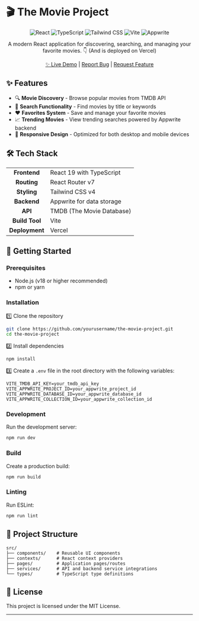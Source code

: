 # 🎬 The Movie Project

<div align="center">

![React](https://img.shields.io/badge/React_19-61DAFB?style=for-the-badge&logo=react&logoColor=black)
![TypeScript](https://img.shields.io/badge/TypeScript-3178C6?style=for-the-badge&logo=typescript&logoColor=white)
![Tailwind CSS](https://img.shields.io/badge/Tailwind_CSS_4-38B2AC?style=for-the-badge&logo=tailwind-css&logoColor=white)
![Vite](https://img.shields.io/badge/Vite-646CFF?style=for-the-badge&logo=vite&logoColor=white)
![Appwrite](https://img.shields.io/badge/Appwrite-F02E65?style=for-the-badge&logo=appwrite&logoColor=white)

A modern React application for discovering, searching, and managing your favorite movies.
👇 (And is deployed on Vercel)

[✨ Live Demo](https://the-movie-project-kappa.vercel.app/) | [Report Bug](https://github.com/OrwinZavaleta/the-movie-project/issues) | [Request Feature](https://github.com/OrwinZavaleta/the-movie-project/issues)


</div>

## ✨ Features

- 🔍 **Movie Discovery** - Browse popular movies from TMDB API
- 🔎 **Search Functionality** - Find movies by title or keywords
- ❤️ **Favorites System** - Save and manage your favorite movies
- 📈 **Trending Movies** - View trending searches powered by Appwrite backend
- 📱 **Responsive Design** - Optimized for both desktop and mobile devices

## 🛠️ Tech Stack

<table>
  <tr>
    <td align="center"><strong>Frontend</strong></td>
    <td>React 19 with TypeScript</td>
  </tr>
  <tr>
    <td align="center"><strong>Routing</strong></td>
    <td>React Router v7</td>
  </tr>
  <tr>
    <td align="center"><strong>Styling</strong></td>
    <td>Tailwind CSS v4</td>
  </tr>
  <tr>
    <td align="center"><strong>Backend</strong></td>
    <td>Appwrite for data storage</td>
  </tr>
  <tr>
    <td align="center"><strong>API</strong></td>
    <td>TMDB (The Movie Database)</td>
  </tr>
  <tr>
    <td align="center"><strong>Build Tool</strong></td>
    <td>Vite</td>
  </tr>
  <tr>
    <td align="center"><strong>Deployment</strong></td>
    <td>Vercel</td>
  </tr>
</table>

## 🚀 Getting Started

### Prerequisites

- Node.js (v18 or higher recommended)
- npm or yarn

### Installation

1️⃣ Clone the repository
```bash
git clone https://github.com/yourusername/the-movie-project.git
cd the-movie-project
```

2️⃣ Install dependencies
```bash
npm install
```

3️⃣ Create a `.env` file in the root directory with the following variables:
```
VITE_TMDB_API_KEY=your_tmdb_api_key
VITE_APPWRITE_PROJECT_ID=your_appwrite_project_id
VITE_APPWRITE_DATABASE_ID=your_appwrite_database_id
VITE_APPWRITE_COLLECTION_ID=your_appwrite_collection_id
```

### Development

Run the development server:
```bash
npm run dev
```

### Build

Create a production build:
```bash
npm run build
```

### Linting

Run ESLint:
```bash
npm run lint
```

## 📁 Project Structure

```
src/
├── components/    # Reusable UI components
├── contexts/      # React context providers
├── pages/         # Application pages/routes
├── services/      # API and backend service integrations
└── types/         # TypeScript type definitions
```

## 📝 License

This project is licensed under the MIT License.

---
